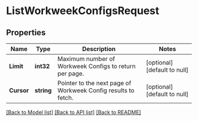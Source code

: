 # ListWorkweekConfigsRequest

## Properties
Name | Type | Description | Notes
------------ | ------------- | ------------- | -------------
**Limit** | **int32** | Maximum number of Workweek Configs to return per page. | [optional] [default to null]
**Cursor** | **string** | Pointer to the next page of Workweek Config results to fetch. | [optional] [default to null]

[[Back to Model list]](../README.md#documentation-for-models) [[Back to API list]](../README.md#documentation-for-api-endpoints) [[Back to README]](../README.md)

